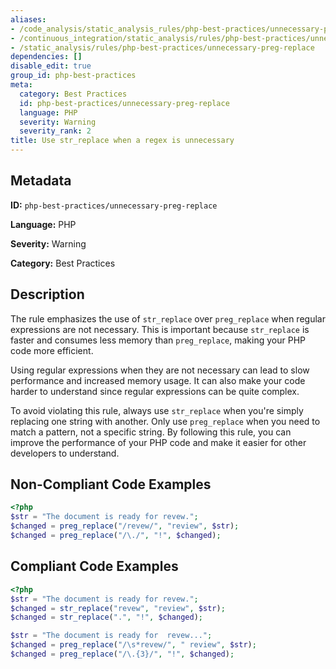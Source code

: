 ```yaml
---
aliases:
- /code_analysis/static_analysis_rules/php-best-practices/unnecessary-preg-replace
- /continuous_integration/static_analysis/rules/php-best-practices/unnecessary-preg-replace
- /static_analysis/rules/php-best-practices/unnecessary-preg-replace
dependencies: []
disable_edit: true
group_id: php-best-practices
meta:
  category: Best Practices
  id: php-best-practices/unnecessary-preg-replace
  language: PHP
  severity: Warning
  severity_rank: 2
title: Use str_replace when a regex is unnecessary
---
```

<!--  SOURCED FROM https://github.com/DataDog/datadog-static-analyzer-rule-docs -->


## Metadata
**ID:** `php-best-practices/unnecessary-preg-replace`

**Language:** PHP

**Severity:** Warning

**Category:** Best Practices

## Description
The rule emphasizes the use of `str_replace` over `preg_replace` when regular expressions are not necessary. This is important because `str_replace` is faster and consumes less memory than `preg_replace`, making your PHP code more efficient.

Using regular expressions when they are not necessary can lead to slow performance and increased memory usage. It can also make your code harder to understand since regular expressions can be quite complex.

To avoid violating this rule, always use `str_replace` when you're simply replacing one string with another. Only use `preg_replace` when you need to match a pattern, not a specific string. By following this rule, you can improve the performance of your PHP code and make it easier for other developers to understand.

## Non-Compliant Code Examples
```php
<?php
$str = "The document is ready for revew.";
$changed = preg_replace("/revew/", "review", $str);
$changed = preg_replace("/\./", "!", $changed);
```

## Compliant Code Examples
```php
<?php
$str = "The document is ready for revew.";
$changed = str_replace("revew", "review", $str);
$changed = str_replace(".", "!", $changed);

$str = "The document is ready for  revew...";
$changed = preg_replace("/\s*revew/", " review", $str);
$changed = preg_replace("/\.{3}/", "!", $changed);
```
